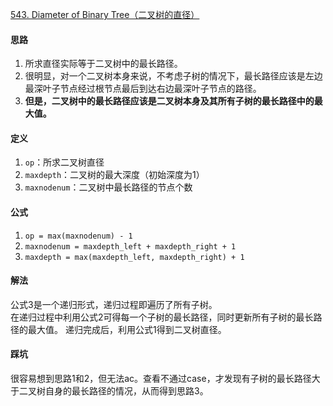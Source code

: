 [543. Diameter of Binary Tree（二叉树的直径）](https://leetcode.com/problems/diameter-of-binary-tree/)

#### 思路
1. 所求直径实际等于二叉树中的最长路径。  
2. 很明显，对一个二叉树本身来说，不考虑子树的情况下，最长路径应该是左边最深叶子节点经过根节点最后到达右边最深叶子节点的路径。  
3. **但是，二叉树中的最长路径应该是二叉树本身及其所有子树的最长路径中的最大值。**

#### 定义
1. `op`：所求二叉树直径
2. `maxdepth`：二叉树的最大深度（初始深度为1）
3. `maxnodenum`：二叉树中最长路径的节点个数

#### 公式
1. `op = max(maxnodenum) - 1`
2. `maxnodenum = maxdepth_left + maxdepth_right + 1`
3. `maxdepth = max(maxdepth_left, maxdepth_right) + 1`

#### 解法
公式3是一个递归形式，递归过程即遍历了所有子树。  
在递归过程中利用公式2可得每一个子树的最长路径，同时更新所有子树的最长路径的最大值。
递归完成后，利用公式1得到二叉树直径。

#### 踩坑
很容易想到思路1和2，但无法ac。查看不通过case，才发现有子树的最长路径大于二叉树自身的最长路径的情况，从而得到思路3。